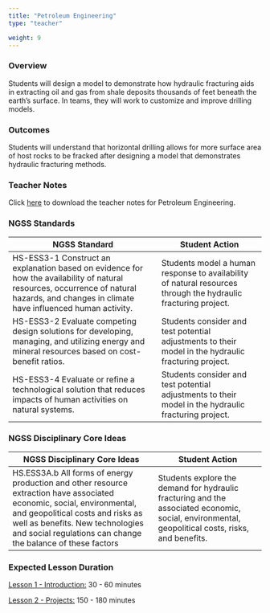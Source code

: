 ```yaml
---
title: "Petroleum Engineering"
type: "teacher" 

weight: 9
---
```


### Overview

Students will design a model to demonstrate how hydraulic fracturing aids in extracting oil and gas from shale deposits thousands of feet beneath the earth’s surface. In teams, they will work to customize and improve drilling models.
 
### Outcomes

Students will understand that horizontal drilling allows for more surface area of host rocks to be fracked after designing a model that demonstrates hydraulic fracturing methods.
 
### Teacher Notes

Click <a href="https://docs.google.com/document/d/1NsWSoIhx4LdEMUoqeItwGaN1zZ5ICSqTGhZdiMG256E/edit?usp=sharing" target="_blank">here</a> to download the teacher notes for Petroleum Engineering.

### NGSS Standards

| NGSS Standard                                                                                                                                                                             	| Student Action                                                                                                 	|
|-------------------------------------------------------------------------------------------------------------------------------------------------------------------------------------------	|----------------------------------------------------------------------------------------------------------------	|
| HS-ESS3-1 Construct an explanation based on evidence for how the availability of natural resources, occurrence of natural hazards, and changes in climate have influenced human activity. 	| Students model a human response to availability of natural resources through the hydraulic fracturing project. 	|
| HS-ESS3-2 Evaluate competing design solutions for developing, managing, and utilizing energy and mineral resources based on cost-benefit ratios.                                          	| Students consider and test potential adjustments to their model in the hydraulic fracturing project.           	|
| HS-ESS3-4 Evaluate or refine a technological solution that reduces impacts of human activities on natural systems.                                                                        	| Students consider and test potential adjustments to their model in the hydraulic fracturing project.           	|

### NGSS Disciplinary Core Ideas

| NGSS Disciplinary Core Ideas                                                                                                                                                                                                                                   	| Student Action                                                                                                                                    	|
|----------------------------------------------------------------------------------------------------------------------------------------------------------------------------------------------------------------------------------------------------------------	|---------------------------------------------------------------------------------------------------------------------------------------------------	|
| HS.ESS3A.b All forms of energy production and other resource extraction have associated economic, social, environmental, and geopolitical costs and risks as well as benefits. New technologies and social regulations can change the balance of these factors 	| Students explore the demand for hydraulic fracturing and the associated economic, social, environmental, geopolitical costs, risks, and benefits. 	|

### Expected Lesson Duration

[Lesson 1 - Introduction:](./1_lesson_1/) 30 - 60 minutes

[Lesson 2 - Projects:](./2_lesson_2/) 150 - 180 minutes

<!-- [Lesson 3 - Quiz:](./3_lesson_3/) 30 - 60 minutes -->
